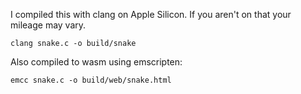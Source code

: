 I compiled this with clang on Apple Silicon. If you aren't on that your mileage may vary.

```
clang snake.c -o build/snake
```

Also compiled to wasm using emscripten:

```
emcc snake.c -o build/web/snake.html
```
